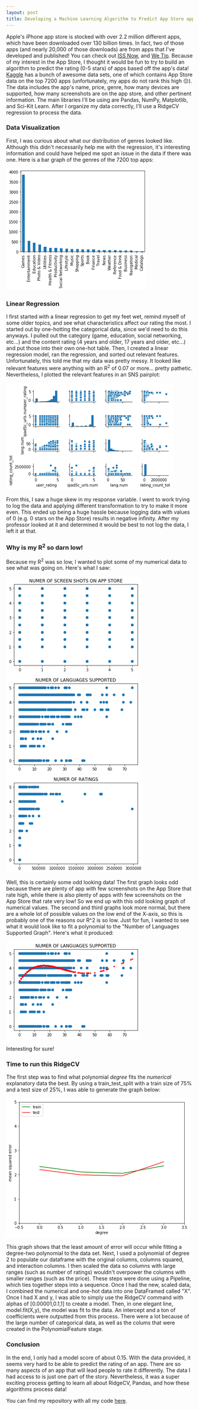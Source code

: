 ```yaml
---
layout: post
title: Developing a Machine Learning Algorithm to Predict App Store app Ratings
---
```

Apple's iPhone app store is stocked with over 2.2 million different apps, which have been downloaded over 130 billion times. In fact, two of those apps (and nearly 20,000 of those downloads) are from apps that I've developed and published! You can check out [ISS Now](https://apps.apple.com/us/app/iss-now-space-station-tracker/id1047052212?ls=1), and [We Tip](https://apps.apple.com/us/app/we-tip-tip-calculator/id1056447103?ls=1).  Because of my interest in the App Store, I thought it would be fun to try to build an algorithm to predict the rating (0-5 stars) of apps based off the app's data!
[Kaggle](https://www.kaggle.com) has a bunch of awesome data sets, one of which contains App Store data on the top 7200 apps (unfortunately, my apps do not rank this high 😔). The data includes the app's name, price, genre, how many devices are supported, how many screenshots are on the app store, and other pertinent information. The main libraries I'll be using are Pandas, NumPy, Matplotlib, and Sci-Kit Learn. After I organize my data correctly, I'll use a RidgeCV regression to process the data.

### Data Visualization
First, I was curious about what our distribution of genres looked like. Although this didn't necessarily help me with the regression, it's interesting information and could have helped me spot an issue in the data if there was one. Here is a bar graph of the genres of the 7200 top apps:

![Oops! This didn't load.](/images/genres.png)

### Linear Regression
I first started with a linear regression to get my feet wet, remind myself of some older topics, and see what characteristics affect our rating the most. I started out by one-hotting the categorical data, since we'd need to do this anyways. I pulled out the category (game, education, social networking, etc...) and the content rating (4 years and older, 17 years and older, etc...) and put those into their own one-hot table. Then, I created a linear regression model, ran the regression, and sorted out relevant features. Unfortunately, this told me that my data was pretty messy. It looked like relevant features were anything with an R<sup>2</sup> of 0.07 or more... pretty pathetic. Nevertheless, I plotted the relevant features in an SNS pairplot:

![Oops! This didn't load.](/images/sns.png)

From this, I saw a huge skew in my response variable. I went to work trying to log the data and applying different transformation to try to make it more even. This ended up being a huge hassle because logging data with values of 0 (e.g. 0 stars on the App Store) results in negative infinity. After my professor looked at it and determined it would be best to not log the data, I left it at that. 

### Why is my R<sup>2</sup> so darn low!

Because my R<sup>2</sup> was so low, I wanted to plot some of my numerical data to see what was going on. Here's what I saw:

![Oops! This didn't load.](/images/dat1.png)
![Oops! This didn't load.](/images/dat2.png)
![Oops! This didn't load.](/images/dat3.png)

Well, this is certainly some odd looking data! The first graph looks odd because there are plenty of app with few screenshots on the App Store that rate high, while there is also plenty of apps with few screenshots on the App Store that rate very low! So we end up with this odd looking graph of numerical values. The second and third graphs look more normal, but there are a whole lot of possible values on the low end of the X-axis, so this is probably one of the reasons our R^2 is so low. Just for fun, I wanted to see what it would look like to fit a polynomial to the "Number of Languages Supported Graph". Here's what it produced:

![Oops! This didn't load.](/images/dat4.png)

Interesting for sure!

### Time to run this RidgeCV

The first step was to find what polynomial *degree* fits the *numerical* explanatory data the best. By using a train_test_split with a train size of 75% and a test size of 25%, I was able to generate the graph below:

![Oops! This didn't load.](/images/testtrain.png)

This graph shows that the least amount of error will occur while fitting a degree-two polynomial to the data set. Next, I used a polynomial of degree 2 to populate our dataframe with the original columns, columns squared, and interaction columns. I then scaled the data so columns with large ranges (such as number of ratings) wouldn't overpower the columns with smaller ranges (such as the price). These steps were done using a Pipeline, which ties together steps into a sequence.
Once I had the new, scaled data, I combined the numerical and one-hot data into one DataFramed called "X". Once I had X and y, I was able to simply use the RidgeCV command with alphas of [0.00001,0.1,1] to create a model. Then, in one elegant line, model.fit(X,y), the model was fit to the data. An intercept and a ton of coefficients were outputted from this process. There were a lot because of the large number of categorical data, as well as the colums that were created in the PolynomialFeature stage.

### Conclusion

In the end, I only had a model score of about 0.15. With the data provided, it seems very hard to be able to predict the rating of an app. There are so many aspects of an app that will lead people to rate it differently. The data I had access to is just one part of the story. Nevertheless, it was a super exciting process getting to learn all about RidgeCV, Pandas, and how these algorithms process data!

You can find my repository with all my code [here](https://github.com/RywesTech/AppCrunch).
